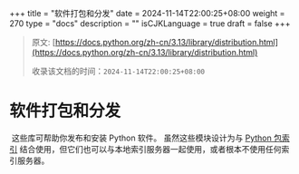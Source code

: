 +++
title = "软件打包和分发"
date = 2024-11-14T22:00:25+08:00
weight = 270
type = "docs"
description = ""
isCJKLanguage = true
draft = false
+++

> 原文: [https://docs.python.org/zh-cn/3.13/library/distribution.html](https://docs.python.org/zh-cn/3.13/library/distribution.html)
>
> 收录该文档的时间：`2024-11-14T22:00:25+08:00`

# 软件打包和分发

​	这些库可帮助你发布和安装 Python 软件。 虽然这些模块设计为与 [Python 包索引](https://pypi.org/) 结合使用，但它们也可以与本地索引服务器一起使用，或者根本不使用任何索引服务器。
